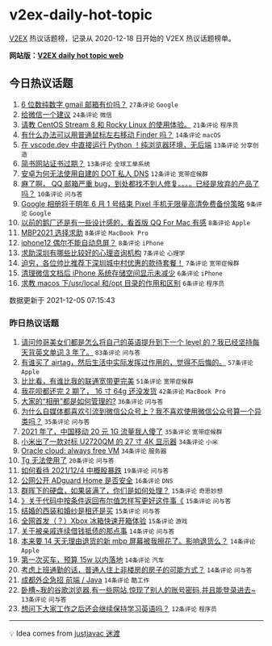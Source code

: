 # v2ex-daily-hot-topic

[V2EX](https://www.v2ex.com/) 热议话题榜，记录从 2020-12-18 日开始的 V2EX 热议话题榜单。

**网站版：[V2EX daily hot topic web](https://boojack.github.io/v2ex-daily-hot-topic-web/)**

## 今日热议话题

<!-- TODAY BEGIN -->

1. [6 位数纯数字 gmail 邮箱有价吗？](https://www.v2ex.com/t/820134) `27条评论` `Google`
1. [给微信一个建议](https://www.v2ex.com/t/820114) `24条评论` `微信`
1. [请教 CentOS Stream 8 和 Rocky Linux 的使用体验。](https://www.v2ex.com/t/820132) `21条评论` `程序员`
1. [有什么办法可以用普通鼠标左右移动 Finder 吗？](https://www.v2ex.com/t/820110) `14条评论` `macOS`
1. [在 vscode.dev 中直接运行 Python ！纯浏览器环境，无后端](https://www.v2ex.com/t/820111) `13条评论` `分享创造`
1. [简书网站证书过期？](https://www.v2ex.com/t/820107) `13条评论` `全球工单系统`
1. [安卓为何无法使用自建的 DOT 私人 DNS](https://www.v2ex.com/t/820127) `12条评论` `宽带症候群`
1. [麻了啊， QQ 邮箱严重 bug，到处都找不到人修复。。。。已经是放弃的产品了吗？](https://www.v2ex.com/t/820152) `10条评论` `问与答`
1. [Google 相册将于明年 6 月 1 号结束 Pixel 手机无限量高清免费备份策略](https://www.v2ex.com/t/820128) `9条评论` `Google`
1. [以前的鹅厂还是有一些设计感的，看首版 QQ For Mac 有感](https://www.v2ex.com/t/820143) `8条评论` `Apple`
1. [MBP2021 选择求助](https://www.v2ex.com/t/820130) `8条评论` `MacBook Pro`
1. [iphone12 偶尔不能自动息屏？](https://www.v2ex.com/t/820112) `8条评论` `iPhone`
1. [求助深圳有哪些比较好的心理咨询机构](https://www.v2ex.com/t/820135) `7条评论` `心理学`
1. [迫穷，各位帅比推荐下深圳城中村优惠的款待套餐！](https://www.v2ex.com/t/820126) `7条评论` `宽带症候群`
1. [清理微信文档后 iPhone 系统存储空间显示未减少](https://www.v2ex.com/t/820142) `6条评论` `iPhone`
1. [求教 macos 下/usr/local 和/opt 目录的作用和区别](https://www.v2ex.com/t/820118) `6条评论` `程序员`

数据更新于 2021-12-05 07:15:43

<!-- TODAY END -->

### 昨日热议话题

<!-- YESTERDAY BEGIN -->

1. [请问帅哥美女们都是怎么将自己的英语提升到下一个 level 的？我已经坚持每天背英文单词 3 年了。](https://www.v2ex.com/t/820008) `83条评论` `问与答`
1. [有谁买了 airtag，然后生活中实际发挥过作用的，觉得不后悔的。](https://www.v2ex.com/t/819988) `57条评论` `Apple`
1. [比比看，有谁比我的联通宽带更完美](https://www.v2ex.com/t/819986) `51条评论` `宽带症候群`
1. [我花呗都还完 2 期了， 16 寸 64g 还没发货](https://www.v2ex.com/t/819959) `42条评论` `MacBook Pro`
1. [大家的“相册”都是如何管理的?](https://www.v2ex.com/t/820006) `36条评论` `问与答`
1. [为什么自媒体都喜欢引流到微信公众号上？我不喜欢使用微信公众号算一个异类吗？](https://www.v2ex.com/t/819980) `35条评论` `问与答`
1. [2021 年了，中国移动 20 元 1G 流量我人傻了](https://www.v2ex.com/t/820067) `35条评论` `宽带症候群`
1. [小米出了一款对标 U2720QM 的 27 寸 4K 显示器](https://www.v2ex.com/t/819957) `34条评论` `小米`
1. [Oracle cloud: always free VM](https://www.v2ex.com/t/819963) `34条评论` `服务器`
1. [Tg 无法使用了](https://www.v2ex.com/t/819968) `20条评论` `问与答`
1. [如何看待 2021/12/4 中概股暴跌](https://www.v2ex.com/t/819958) `19条评论` `问与答`
1. [公网公开 ADguard Home 是否安全](https://www.v2ex.com/t/820059) `16条评论` `DNS`
1. [群晖下的硬盘，如果装满了，你们是如何处理？](https://www.v2ex.com/t/820073) `15条评论` `奇思妙想`
1. [》关于代码中按条件返回布尔值怎样写更好这件事《](https://www.v2ex.com/t/820027) `15条评论` `问与答`
1. [结婚的西装和婚纱是租还是买](https://www.v2ex.com/t/820025) `15条评论` `问与答`
1. [全网首发（？）Xbox 冰箱快速开箱体验](https://www.v2ex.com/t/819987) `15条评论` `游戏`
1. [关于被亲戚连续借钱抵债的那点事](https://www.v2ex.com/t/820069) `14条评论` `问与答`
1. [本来要 14 天无理由退货的新 mbp 屏幕被我擦花了。影响退货么？](https://www.v2ex.com/t/820016) `14条评论` `Apple`
1. [第一次买车，预算 15w 以内落地](https://www.v2ex.com/t/820002) `14条评论` `汽车`
1. [考虑上班通勤的话，普通人住上非楼房的房子的可能方式？](https://www.v2ex.com/t/819992) `14条评论` `问与答`
1. [成都外企急招 前端 / Java](https://www.v2ex.com/t/819974) `14条评论` `酷工作`
1. [卧槽~我的谷歌浏览器,有一些网站,惊现了别人的账号密码,并且能登录进去~](https://www.v2ex.com/t/820092) `13条评论` `问与答`
1. [想问下大家工作之后还会继续保持学习英语吗？](https://www.v2ex.com/t/820066) `12条评论` `程序员`

<!-- YESTERDAY END -->

---

💡 Idea comes from [justjavac 迷渡](https://github.com/justjavac/)
